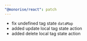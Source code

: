 ```yaml
---
"@monorise/react": patch
---
```


- fix undefined tag state `dataMap`
- added update local tag state action
- added delete local tag state action
